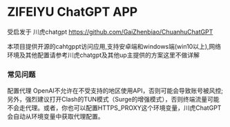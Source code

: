 # ZIFEIYU ChatGPT APP

受启发于 川虎chatgpt
https://github.com/GaiZhenbiao/ChuanhuChatGPT

本项目提供开源的cahtgppt访问应用,支持安卓端和windows端(win10以上),网络环境及其他配置请参考川虎chatgpt及其他up主提供的方案这里不做详解


### 常见问题
配置代理
OpenAI不允许在不受支持的地区使用API，否则可能会导致账号被风控;
另外，强烈建议打开Clash的TUN模式（Surge的增强模式），否则终端流量可能不会走代理。或者，你也可以配置HTTPS_PROXY这个环境变量，川虎ChatGPT会自动从环境变量中获取代理配置。
